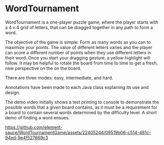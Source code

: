 # WordTournament 

WordTournament is a  one-player puzzle game, where the player
starts with a 4 x 4 grid of letters, that can be dragged together in any path to form a word.

The objective of the game is simple: Form as many words as you can to maximize your points.
The value of different letters varies and the player can score a different number of points
when they use different letters in their word. Once you start your dragging gesture, a yellow highlight
will follow. It may be helpful to rotate the board from time to time to get a fresh, new perspective on the
on the board.

There are three modes: easy, intermediate, and hard.

Annotations have been made to each Java class explaining its use and design.

The demo video initially shows a test printing to console to demonstrate the possible words that a given board contains,
as it must be a requirement for a board to contain several words determined by the difficulty level. A short demo of finding a word ensues.



https://github.com/element-sauce/WordTournamentGame/assets/22405244/09519b06-c514-481c-94ed-9e4f527669c3

